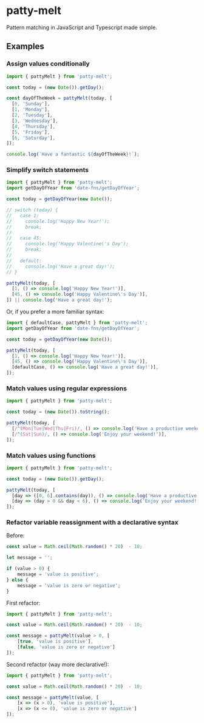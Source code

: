 # patty-melt
Pattern matching in JavaScript and Typescript made simple.

## Examples

### Assign values conditionally

```js
import { pattyMelt } from 'patty-melt';

const today = (new Date()).getDay();

const dayOfTheWeek = pattyMelt(today, [
  [0, 'Sunday'],
  [1, 'Monday'],
  [2, 'Tuesday'],
  [3, 'Wednesday'],
  [4, 'Thursday'],
  [5, 'Friday'],
  [6, 'Saturday'],
]);

console.log(`Have a fantastic ${dayOfTheWeek}!`);
```

### Simplify switch statements

```js
import { pattyMelt } from 'patty-melt';
import getDayOfYear from 'date-fns/getDayOfYear';

const today = getDayOfYear(new Date());

// switch (today) {
//   case 1:
//     console.log('Happy New Year!');
//     break;
// 
//   case 45:
//     console.log('Happy Valentine\'s Day');
//     break;
//   
//   default:
//     console.log('Have a great day!');
// }

pattyMelt(today, [
  [1, () => console.log('Happy New Year!')],
  [45, () => console.log('Happy Valentine\'s Day')],
]) || console.log('Have a great day!');
```

Or, if you prefer a more familiar syntax: 

```js
import { defaultCase, pattyMelt } from 'patty-melt';
import getDayOfYear from 'date-fns/getDayOfYear';

const today = getDayOfYear(new Date());

pattyMelt(today, [
  [1, () => console.log('Happy New Year!')],
  [45, () => console.log('Happy Valentine\'s Day')],
  [defaultCase, () => console.log('Have a great day!')],
]);
```

### Match values using regular expressions

```js
import { pattyMelt } from 'patty-melt';

const today = (new Date()).toString();

pattyMelt(today, [
  [/^(Mon|Tue|Wed|Thu|Fri)/, () => console.log('Have a productive weekday!')],
  [/^(Sat|Sun)/, () => console.log('Enjoy your weekend!')],
]);
```

### Match values using functions

```js
import { pattyMelt } from 'patty-melt';

const today = (new Date()).getDay();

pattyMelt(today, [
  [day => ([0, 6].contains(day)), () => console.log('Have a productive weekday!')],
  [day => (day > 0 && day < 6), () => console.log('Enjoy your weekend!')],
]);
```

### Refactor variable reassignment with a declarative syntax

Before:

```js
const value = Math.ceil(Math.random() * 20)  - 10;

let message = '';

if (value > 0) {
    message = 'value is positive';
} else {
    message = 'value is zero or negative';
}
```

First refactor:

```js
import { pattyMelt } from 'patty-melt';

const value = Math.ceil(Math.random() * 20)  - 10;

const message = pattyMelt(value > 0, [
    [true, 'value is positive'],
    [false, 'value is zero or negative']
]);
```

Second refactor (way more declarative!):

```js
import { pattyMelt } from 'patty-melt';

const value = Math.ceil(Math.random() * 20)  - 10;

const message = pattyMelt(value, [
    [x => (x > 0), 'value is positive'],
    [x => (x <= 0), 'value is zero or negative']
]);
```